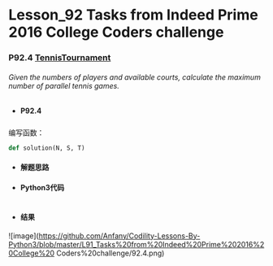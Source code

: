 # Lesson_92 Tasks from Indeed Prime 2016 College Coders challenge


### P92.4 [TennisTournament](https://app.codility.com/programmers/lessons/92-tasks_from_indeed_prime_2016_college_coders_challenge/tennis_tournament/) 


###### Given the numbers of players and available courts, calculate the maximum number of parallel tennis games.

* #### P92.4 

##### 




编写函数：
```python
def solution(N, S, T)
```



* #### 解题思路

 

* #### Python3代码

```python

```

* #### 结果


![image](https://github.com/Anfany/Codility-Lessons-By-Python3/blob/master/L91_Tasks%20from%20Indeed%20Prime%202016%20College%20 Coders%20challenge/92.4.png)
